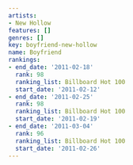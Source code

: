 ```yaml
---
artists:
- New Hollow
features: []
genres: []
key: boyfriend-new-hollow
name: Boyfriend
rankings:
- end_date: '2011-02-18'
  rank: 98
  ranking_list: Billboard Hot 100
  start_date: '2011-02-12'
- end_date: '2011-02-25'
  rank: 98
  ranking_list: Billboard Hot 100
  start_date: '2011-02-19'
- end_date: '2011-03-04'
  rank: 96
  ranking_list: Billboard Hot 100
  start_date: '2011-02-26'
---
```


